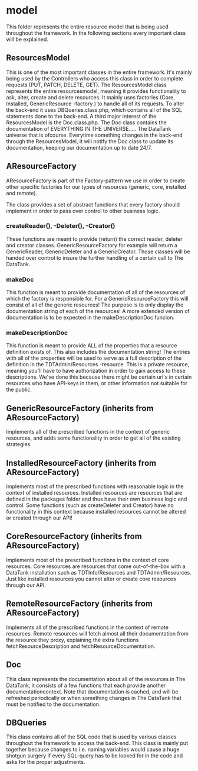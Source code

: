 # model

This folder represents the entire resource model that is being used throughout the framework. In the following sections every important class will be explained.

## ResourcesModel

This is one of the most important classes in the entire framework. It's mainly being used by the Controllers who access this class in order to complete requests (PUT, PATCH, DELETE, GET). The ResourcesModel class represents the entire resourcesmodel, meaning it provides functionality to ask, alter, create and delete resources. It mainly uses factories (Core, Installed, GenericResource -factory ) to handle all of its requests. To alter the back-end it uses DBQueries.class.php, which contains all of the SQL statements done to the back-end. A third major interest of the ResourcesModel is the Doc.class.php. The Doc class contains the documentation of EVERYTHING IN THE UNIVERSE..... The DataTank universe that is ofcourse. Everytime something changes in the back-end through the ResourcesModel, it will notify the Doc class to update its documentation, keeping our documentation up to date 24/7.

## AResourceFactory

AResourceFactory is part of the Factory-pattern we use in order to create other specific factories for our types of resources (generic, core, installed and remote). 

The class provides a set of abstract functions that every factory should implement in order to pass over control to other business logic.

### createReader(), -Deleter(), -Creator()

These functions are meant to provide (return) the correct reader, deleter and creator classes. GenericResourceFactory for example will return a GenericReader, GenericDeleter and a GenericCreator. Those classes will be handed over control to insure the further handling of a certain call to The DataTank.

### makeDoc

This function is meant to provide documentation of all of the resources of which the factory is responsible for. For a GenericResourceFactory this will consist of all of the generic resources! The purpose is to only display the documentation string of each of the resources! A more extended version of documentation is to be expected in the makeDescriptionDoc funcion.

### makeDescriptionDoc

This function is meant to provide ALL of the properties that a resource definition exists of. This also includes the documentation string! The entries with all of the properties will be used to serve as a full description of the definition in the TDTAdmin/Resources -resource. This is a private resource, meaning you'll have to have authorization in order to gain access to these descriptions. We've done this because there might be certain uri's in certain resources who have API-keys in them, or other information not suitable for the public.

## GenericResourceFactory (inherits from AResourceFactory)

Implements all of the prescribed functions in the context of generic resources, and adds some functionality in order to get all of the existing strategies.

## InstalledResourceFactory (inherits from AResourceFactory)

Implements most of the prescribed functions with reasonable logic in the context of installed resources. Installed resources are resources that are defined in the packages folder and thus have their own business logic and control. Some functions (such as createDeleter and Creator) have no functionality in this context because installed resources cannot be altered or created through our API!

## CoreResourceFactory (inherits from AResourceFactory)

Implements most of the prescribed functions in the context of core resources. Core resources are resources that come out-of-the-box with a DataTank installation such as TDTInfo/Resources and TDTAdmin/Resources. Just like installed resources you cannot alter or create core resources through our API.

## RemoteResourceFactory (inherits from AResourceFactory)

Implements all of the prescribed functions in the context of remote resources. Remote resources will fetch almost all their documentation from the resource they proxy, explaining the extra functions fetchResourceDescription and fetchResourceDocumentation.

## Doc

This class represents the documentation about all of the resources in The DataTank, it consists of a few functions that each provide another documentationcontext. Note that documentation is cached, and will be refreshed periodically or when something changes in The DataTank that must be notified to the documentation.

## DBQueries

This class contains all of the SQL code that is used by various classes throughout the framework to access the back-end. This class is mainly put together because changes to i.e. naming variables would cause a huge shotgun surgery if every SQL-query has to be looked for in the code and asks for the proper adjustments.









